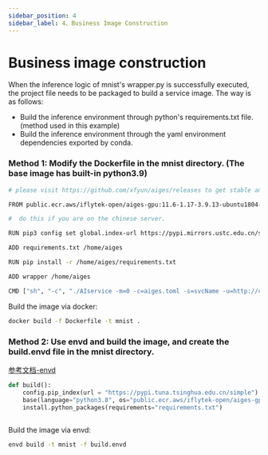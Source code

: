 ```yaml
---
sidebar_position: 4
sidebar_label: 4、Business Image Construction
---
```

# Business image construction

When the inference logic of mnist's wrapper.py is successfully executed, the project file needs to be packaged to build a service image. The way is as follows:
- Build the inference environment through python's requirements.txt file. (method used in this example)
- Build the inference environment through the yaml environment dependencies exported by conda.

### Method 1: Modify the Dockerfile in the mnist directory. (The base image has built-in python3.9)
```bash
# please visit https://github.com/xfyun/aiges/releases to get stable and suitable iamges.

FROM public.ecr.aws/iflytek-open/aiges-gpu:11.6-1.17-3.9.13-ubuntu1804-v2.0.0-rc6

#  do this if you are on the chinese server.

RUN pip3 config set global.index-url https://pypi.mirrors.ustc.edu.cn/simple/

ADD requirements.txt /home/aiges

RUN pip install -r /home/aiges/requirements.txt

ADD wrapper /home/aiges

CMD ["sh", "-c", "./AIservice -m=0 -c=aiges.toml -s=svcName -u=http://companion.xfyun.iflytek:6868 -p=AIaaS -g=dx"]
```
Build the image via docker:
```bash
docker build -f Dockerfile -t mnist .
```

### Method 2: Use envd and build the image, and create the build.envd file in the mnist directory.
[参考文档-envd](https://iflytek.github.io/athena_website/docs/%E4%B8%9A%E5%8A%A1%E9%95%9C%E5%83%8F%E6%9E%84%E5%BB%BA%E6%B5%81%E7%A8%8B/%E5%8A%A0%E8%BD%BD%E5%99%A8%E9%95%9C%E5%83%8F%E6%9E%84%E5%BB%BA)
```python
def build():
    config.pip_index(url = "https://pypi.tuna.tsinghua.edu.cn/simple")
    base(language="python3.8", os="public.ecr.aws/iflytek-open/aiges-gpu:11.6-1.17-3.9.13-ubuntu1804-v2.0.0-rc6")              #加载指定的base镜像和python版本
    install.python_packages(requirements="requirements.txt")        
                                                            
```

Build the image via envd:
```bash
envd build -t mnist -f build.envd
```